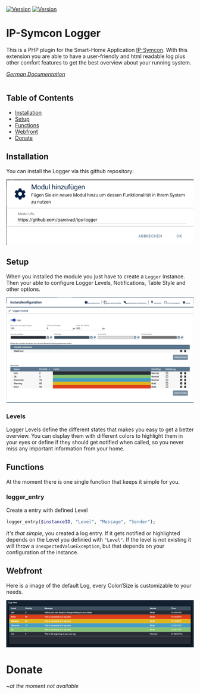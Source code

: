 [![Version](https://img.shields.io/badge/Symcon-PHP--Modul-red.svg?style=flat-square)](https://www.symcon.de/service/dokumentation/entwicklerbereich/sdk-tools/sdk-php/)
[![Version](https://img.shields.io/badge/Symcon%20Version-6.0%20%3E-brightgreen.svg?style=flat-square)](https://www.symcon.de/produkt/)

# IP-Symcon Logger
This is a PHP plugin for the Smart-Home Application [IP-Symcon](https://www.symcon.de). With this extension you are able
to have a user-friendly and html readable log plus other comfort features to get the best overview about your running
system.

_[German Documentation](https://github.com/parcivad/ips-logger/blob/main/README_German.md)_
```
```
## Table of Contents

- [Installation](#installation)
- [Setup](#setup)
- [Functions](#functions)
- [Webfront](#webfront)
- [Donate](#donate)

## Installation
You can install the Logger via this github repository:
<p align="center">
  <img width="auto" height="auto" src="https://github.com/parcivad/ips-logger/blob/main/img/install.png?raw=true">
</p>

## Setup
When you installed the module you just have to create a `Logger` instance. Then your able to configure Logger Levels, Notifications, Table Style and other options.
<p align="center">
  <img width="auto" height="auto" src="https://github.com/parcivad/ips-logger/blob/main/img/instance.png?raw=true">
</p>

### Levels
Logger Levels define the different states that makes you easy to get a better overview. You can display them with different colors to highlight them in your eyes or define if they should get notified when called, so you never miss any important information from your home.

## Functions
At the moment there is one single function that keeps it simple for you.

### logger_entry
Create a entry with defined Level
```php
logger_entry($instanceID, "Level", "Message", "Sender");
```
_it's that simple_, you created a log entry. If it gets notified or highlighted depends on the Level you definied with `"Level"`. If the level is not existing it will throw a `UnexpectedValueException`, but that depends on your configuration of the instance. 

## Webfront
Here is a image of the default Log, every Color/Size is customizable to your needs.
<p align="center">
  <img width="auto" height="auto" src="https://github.com/parcivad/ips-logger/blob/main/img/webfront.png?raw=true">
</p>

# Donate
~_at the moment not available_

